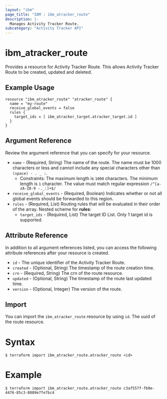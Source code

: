 ```yaml
---
layout: "ibm"
page_title: "IBM : ibm_atracker_route"
description: |-
  Manages Activity Tracker Route.
subcategory: "Activity Tracker API"
---
```


# ibm_atracker_route

Provides a resource for Activity Tracker Route. This allows Activity Tracker Route to be created, updated and deleted.

## Example Usage

```hcl
resource "ibm_atracker_route" "atracker_route" {
  name = "my-route"
  receive_global_events = false
  rules {
    target_ids = [ ibm_atracker_target.atracker_target.id ]
  }
}
```

## Argument Reference

Review the argument reference that you can specify for your resource.

* `name` - (Required, String) The name of the route. The name must be 1000 characters or less and cannot include any special characters other than `(space) - . _ :`.
  * Constraints: The maximum length is `1000` characters. The minimum length is `1` character. The value must match regular expression `/^[a-zA-Z0-9 -._:]+$/`
* `receive_global_events` - (Required, Boolean) Indicates whether or not all global events should be forwarded to this region.
* `rules` - (Required, List) Routing rules that will be evaluated in their order of the array.
Nested scheme for **rules**:
	* `target_ids` - (Required, List) The target ID List. Only 1 target id is supported.

## Attribute Reference

In addition to all argument references listed, you can access the following attribute references after your resource is created.

* `id` - The unique identifier of the Activity Tracker Route.
* `created` - (Optional, String) The timestamp of the route creation time.
* `crn` - (Required, String) The crn of the route resource.
* `updated` - (Optional, String) The timestamp of the route last updated time.
* `version` - (Optional, Integer) The version of the route.

## Import

You can import the `ibm_atracker_route` resource by using `id`. The uuid of the route resource.

# Syntax
```
$ terraform import ibm_atracker_route.atracker_route <id>
```

# Example
```
$ terraform import ibm_atracker_route.atracker_route c3af557f-fb0e-4476-85c3-0889e7fe7bc4
```
